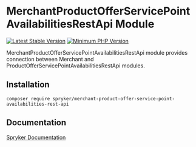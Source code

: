 # MerchantProductOfferServicePointAvailabilitiesRestApi Module
[![Latest Stable Version](https://poser.pugx.org/spryker/merchant-product-offer-service-point-availabilities-rest-api/v/stable.svg)](https://packagist.org/packages/spryker/merchant-product-offer-service-point-availabilities-rest-api)
[![Minimum PHP Version](https://img.shields.io/badge/php-%3E%3D%208.0-8892BF.svg)](https://php.net/)

MerchantProductOfferServicePointAvailabilitiesRestApi module provides connection between Merchant and ProductOfferServicePointAvailabilitiesRestApi modules.

## Installation

```
composer require spryker/merchant-product-offer-service-point-availabilities-rest-api
```

## Documentation

[Spryker Documentation](https://docs.spryker.com)
